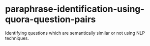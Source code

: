# paraphrase-identification-using-quora-question-pairs
Identifying questions which are semantically similar or not using NLP techniques.
